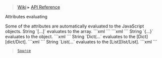 > [Wiki](Home) ▸ [API Reference](API-Reference)

Attributes evaluating
<dl></dl>
Some of the attributes are automatically evaluated to the JavaScript objects.
String `[...]` evaluates to the array.
```xml
<items neft:each="[1, 2]"></items>
```
```xml
<neft:use neft:fragment="list" items="[{name: 't-shirt'}]" />
```
String `{...}` evaluates to the object.
```xml
<neft:use neft:fragment="user" data="{name: 'Johny'}" />
```
String `Dict(...` evaluates to the [Dict][dict/Dict].
```xml
<neft:use neft:fragment="user" data="Dict({name: 'Johny'})" />
```
String `List(...` evaluates to the [List][list/List].
```xml
<items neft:each="List([1, 2])"></items>
```

> [`Source`](/Neft-io/neft/tree/master/src/document/file/parse/attrs.litcoffee#attributes-evaluating-learn)

